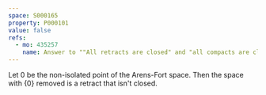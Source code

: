 ```yaml
---
space: S000165
property: P000101
value: false
refs:
  - mo: 435257
    name: Answer to ""All retracts are closed" and "all compacts are closed""
---
```


Let $0$ be the non-isolated point of the Arens-Fort space. Then the space with $\{0\}$
removed is a retract that isn't closed.
